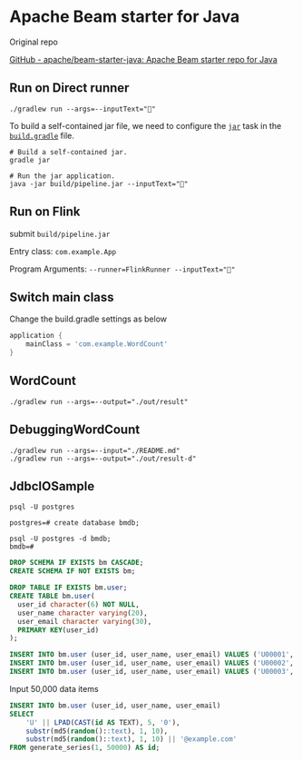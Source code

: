 # Apache Beam starter for Java

Original repo

[GitHub - apache/beam-starter-java: Apache Beam starter repo for Java](https://github.com/apache/beam-starter-java)

## Run on Direct runner

```shell
./gradlew run --args=--inputText="🎉"
```

To build a self-contained jar file, we need to configure the [`jar`](https://docs.gradle.org/current/dsl/org.gradle.api.tasks.bundling.Jar.html) task in the [`build.gradle`](build.gradle) file.

```shell
# Build a self-contained jar.
gradle jar

# Run the jar application.
java -jar build/pipeline.jar --inputText="🎉"
```

## Run on Flink

submit `build/pipeline.jar`

Entry class: `com.example.App`

Program Arguments: `--runner=FlinkRunner --inputText="🎉"`

## Switch main class

Change the build.gradle settings as below

```groovy
application {
    mainClass = 'com.example.WordCount'
}
```

## WordCount

```shell
./gradlew run --args=--output="./out/result"
```

## DebuggingWordCount

```shell
./gradlew run --args=--input="./README.md"
./gradlew run --args=--output="./out/result-d"
```

## JdbcIOSample

```shell
psql -U postgres

postgres=# create database bmdb;

psql -U postgres -d bmdb;
bmdb=#
```

```sql
DROP SCHEMA IF EXISTS bm CASCADE;
CREATE SCHEMA IF NOT EXISTS bm;

DROP TABLE IF EXISTS bm.user;
CREATE TABLE bm.user(
  user_id character(6) NOT NULL,
  user_name character varying(20),
  user_email character varying(30),
  PRIMARY KEY(user_id)
);

INSERT INTO bm.user (user_id, user_name, user_email) VALUES ('U00001', 'Bob', 'bob@example.com');
INSERT INTO bm.user (user_id, user_name, user_email) VALUES ('U00002', 'Alice', 'alice@example.com');
INSERT INTO bm.user (user_id, user_name, user_email) VALUES ('U00003', 'Carol', 'carol@example.com');
```

Input 50,000 data items

```sql
INSERT INTO bm.user (user_id, user_name, user_email)
SELECT 
    'U' || LPAD(CAST(id AS TEXT), 5, '0'),
    substr(md5(random()::text), 1, 10),
    substr(md5(random()::text), 1, 10) || '@example.com'
FROM generate_series(1, 50000) AS id;
```